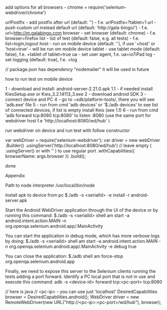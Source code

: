 add options for all browsers - chrome = require('selenium-webdriver/chrome')




urlPostfix - add postfix after url (default: '') - f.e. urlPostfix=?tablet=1
url - push custom url instead default url (default: 'http://gala-bingo/') - f.e. url=http://m.galabingo.com
browser - set browser (default: chrome) - f.e. browser=firefox
list - list of test (default: false, e.g. all tests) - f.e. list=login,logout
host - run on mobile device (default: ''), if use '+host' or 'host=true' - will be run om mobile device
tablet - use tablet mode (default: false), f.e. +tablet of tablet=true
ua - set user agent, f.e. ua=io7iPad
log - set logging (default: true), f.e. +log


// package.json has dependency "nodemailer" it will be used in future

how to run test on mobile device

1 - download and install: android-server-2.21.0.apk
1.1 - if needed install KiesSetup.exe or Kies_3.2.14113_3.exe
2 - download android SDK
3 - connect device and PC
4 - go to ~sdk/platform-tools/, there you will see 'adb.exe' file
5 - run from cmd 'adb devices' or '$./adb devices' to see list of connected devices, if list is empty install Keis (see 1.1)
6 - run from cmd 'adb forward tcp:8080 tcp:8080' to listen :8080 (use the same port for webdriver host f.e 'http://localhost:8080/wd/hub' )

run webdriver on device and run test with follow constructor

var webDriver = require('selenium-webdriver');
var driver = new webDriver
	.Builder()
	.usingServer('http://localhost:8080/wd/hub') // leave empty ( .usingServer() or with '' ) to use regular port
	.withCapabilities({ browserName: args.browser })
	.build();

done

Appendix

Path to node interpreter /usr/local/bin/node

Install apk to device from pc
$./adb -s \<serialId\> -e install -r  android-server.apk

Start the Android WebDriver application through the UI of the device or by running this command:
$./adb -s \<serialId\> shell am start -a android.intent.action.MAIN -n org.openqa.selenium.android.app/.MainActivity

You can start the application in debug mode, which has more verbose logs by doing:
$./adb -s \<serialId\> shell am start -a android.intent.action.MAIN -n org.openqa.selenium.android.app/.MainActivity -e debug true

You can close the application:
$./adb shell am force-stop org.openqa.selenium.android.app

Finally, we need to expose this server to the Selenium clients running the tests adding a port forward. Identify a PC local port that is not in use and execute this command:
adb -s \<device-id\> forward tcp:\<pc-port\> tcp:8080

// here is java
// \<pc-ip\> - you can use just 'localhost'
DesiredCapabilities browser = DesiredCapabilities.android();
WebDriver driver = new RemoteWebDriver(new URL("http://\<pc-ip\>:\<pc-port\>/wd/hub"), browser);
